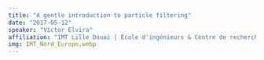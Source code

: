 ```yaml
---
title: "A gentle introduction to particle filtering"
date: "2017-05-12"
speaker: "Víctor Elvira"
affiliation: "IMT Lille Douai | École d'ingénieurs & Centre de recherche"
img: IMT_Nord_Europe.webp
---
```

